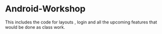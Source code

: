 # Android-Workshop
This includes the code for layouts , login and all the upcoming features that would be done as class work. 
